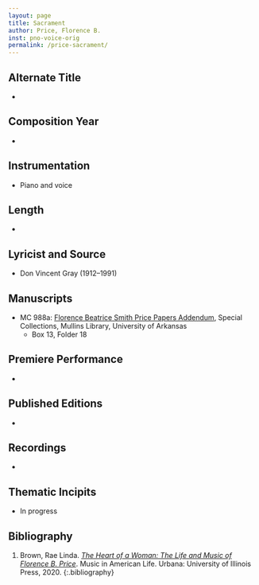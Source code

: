 ```yaml
---
layout: page
title: Sacrament
author: Price, Florence B.
inst: pno-voice-orig
permalink: /price-sacrament/
---
```


## Alternate Title
- 

## Composition Year
- 

## Instrumentation
- Piano and voice

## Length
- 

## Lyricist and Source
- Don Vincent Gray (1912&ndash;1991)

## Manuscripts
- MC 988a: <a href="https://uark.as.atlas-sys.com/repositories/2/resources/1522" target="_blank">Florence Beatrice Smith Price Papers Addendum</a>, Special Collections, Mullins Library, University of Arkansas
    * Box 13, Folder 18

## Premiere Performance
- 

## Published Editions
- 

## Recordings
- 

## Thematic Incipits
- In progress

## Bibliography
1. Brown, Rae Linda. <a href="https://www.worldcat.org/title/1122800180" target="_blank">*The Heart of a Woman: The Life and Music of Florence B. Price*</a>. Music in American Life. Urbana: University of Illinois Press, 2020.
{:.bibliography}
